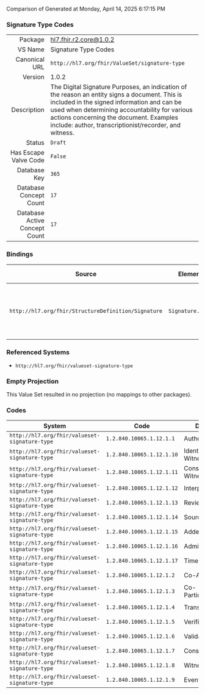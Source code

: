 Comparison of 
Generated at Monday, April 14, 2025 6:17:15 PM

### Signature Type Codes

|      |     |
| ---: | --- |
| Package | hl7.fhir.r2.core@1.0.2 |
| VS Name | Signature Type Codes |
| Canonical URL | `http://hl7.org/fhir/ValueSet/signature-type` |
| Version | 1.0.2 |
| Description | The Digital Signature Purposes, an indication of the reason an entity signs a document. This is included in the signed information and can be used when determining accountability for various actions concerning the document. Examples include: author, transcriptionist/recorder, and witness. |
| Status | `Draft` |
| Has Escape Valve Code | `False` |
| Database Key | `365` |
| Database Concept Count | `17` |
| Database Active Concept Count | `17` |
### Bindings

| Source | Element | Binding | Strength | Element Short |
| ------ | ------- | ------- | -------- | ------------- |
| `http://hl7.org/fhir/StructureDefinition/Signature` | `Signature.type` | `http://hl7.org/fhir/ValueSet/signature-type` | `Preferred` | Indication of the reason the entity signed the object(s) |

### Referenced Systems

* `http://hl7.org/fhir/valueset-signature-type`
### Empty Projection

This Value Set resulted in no projection (no mappings to other packages).

### Codes

| System | Code | Display |
| ------ | ---- | ------- |
| `http://hl7.org/fhir/valueset-signature-type` | `1.2.840.10065.1.12.1.1` | AuthorID |
| `http://hl7.org/fhir/valueset-signature-type` | `1.2.840.10065.1.12.1.10` | Identity-Witness |
| `http://hl7.org/fhir/valueset-signature-type` | `1.2.840.10065.1.12.1.11` | Consent-Witness |
| `http://hl7.org/fhir/valueset-signature-type` | `1.2.840.10065.1.12.1.12` | Interpreter |
| `http://hl7.org/fhir/valueset-signature-type` | `1.2.840.10065.1.12.1.13` | Review |
| `http://hl7.org/fhir/valueset-signature-type` | `1.2.840.10065.1.12.1.14` | Source |
| `http://hl7.org/fhir/valueset-signature-type` | `1.2.840.10065.1.12.1.15` | Addendum |
| `http://hl7.org/fhir/valueset-signature-type` | `1.2.840.10065.1.12.1.16` | Administrative |
| `http://hl7.org/fhir/valueset-signature-type` | `1.2.840.10065.1.12.1.17` | Timestamp |
| `http://hl7.org/fhir/valueset-signature-type` | `1.2.840.10065.1.12.1.2` | Co-AuthorID |
| `http://hl7.org/fhir/valueset-signature-type` | `1.2.840.10065.1.12.1.3` | Co-Participated |
| `http://hl7.org/fhir/valueset-signature-type` | `1.2.840.10065.1.12.1.4` | Transcriptionist |
| `http://hl7.org/fhir/valueset-signature-type` | `1.2.840.10065.1.12.1.5` | Verification |
| `http://hl7.org/fhir/valueset-signature-type` | `1.2.840.10065.1.12.1.6` | Validation |
| `http://hl7.org/fhir/valueset-signature-type` | `1.2.840.10065.1.12.1.7` | Consent |
| `http://hl7.org/fhir/valueset-signature-type` | `1.2.840.10065.1.12.1.8` | Witness |
| `http://hl7.org/fhir/valueset-signature-type` | `1.2.840.10065.1.12.1.9` | Event-Witness |

